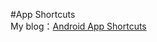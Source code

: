 #App Shortcuts  
My blog：[Android App Shortcuts](https://medium.com/@ms70831/android-app-shortcuts-70aa6432048#.fodq5pih0)
